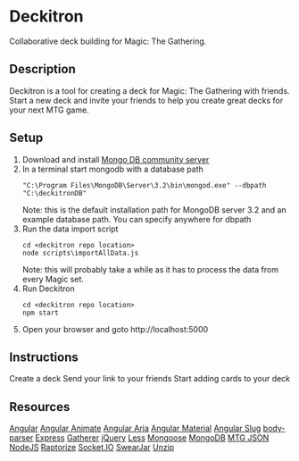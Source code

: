 # Deckitron

Collaborative deck building for Magic: The Gathering.

## Description

Deckitron is a tool for creating a deck for Magic: The Gathering with friends.
Start a new deck and invite your friends to help you create great decks for your next MTG game.

## Setup

1. Download and install [Mongo DB community server](https://www.mongodb.com/download-center?jmp=nav#community)
2. In a terminal start mongodb with a database path
    ```
    "C:\Program Files\MongoDB\Server\3.2\bin\mongod.exe" --dbpath "C:\deckitronDB"
    ```
    Note: this is the default installation path for MongoDB server 3.2 and an example database path. You can specify anywhere for dbpath
3. Run the data import script
    ```
    cd <deckitron repo location>
    node scripts\importAllData.js
    ```
    Note: this will probably take a while as it has to process the data from every Magic set.
4. Run Deckitron
    ```
    cd <deckitron repo location>
    npm start
    ```
5. Open your browser and goto http://localhost:5000

## Instructions

Create a deck
Send your link to your friends
Start adding cards to your deck


## Resources

[Angular](https://www.npmjs.com/package/angular)
[Angular Animate](https://www.npmjs.com/package/angular-animate)
[Angular Aria](https://www.npmjs.com/package/angular-aria)
[Angular Material](https://www.npmjs.com/package/angular-material)
[Angular Slug](https://www.npmjs.com/package/angular-slug)
[body-parser](https://www.npmjs.com/package/body-parser)
[Express](https://www.npmjs.com/package/express)
[Gatherer](http://gatherer.wizards.com/Pages/Default.aspx)
[jQuery](https://jquery.com/)
[Less](https://www.npmjs.com/package/less)
[Mongoose](https://www.npmjs.com/package/mongoose)
[MongoDB](https://www.mongodb.com/)
[MTG JSON](https://mtgjson.com/)
[NodeJS](https://nodejs.org/en/)
[Raptorize](http://zurb.com/playground/jquery-raptorize)
[Socket.IO](https://www.npmjs.com/package/socket.io)
[SwearJar](https://www.npmjs.com/package/swearjar)
[Unzip](https://www.npmjs.com/package/unzip)
